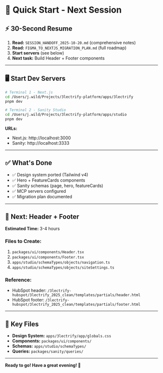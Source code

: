 # 🚀 Quick Start - Next Session

## ⚡ **30-Second Resume**

1. **Read:** `SESSION_HANDOFF_2025-10-20.md` (comprehensive notes)
2. **Read:** `FIGMA_TO_NEXTJS_MIGRATION_PLAN.md` (full roadmap)
3. **Start servers** (see below)
4. **Next task:** Build Header + Footer components

---

## 🖥️ **Start Dev Servers**

```bash
# Terminal 1 - Next.js
cd /Users/j.wild/Projects/3lectrify-platform/apps/3lectrify
pnpm dev

# Terminal 2 - Sanity Studio  
cd /Users/j.wild/Projects/3lectrify-platform/apps/studio
pnpm dev
```

**URLs:**
- Next.js: http://localhost:3000
- Sanity: http://localhost:3333

---

## ✅ **What's Done**

- ✅ Design system ported (Tailwind v4)
- ✅ Hero + FeatureCards components
- ✅ Sanity schemas (page, hero, featureCards)
- ✅ MCP servers configured
- ✅ Migration plan documented

---

## 🎯 **Next: Header + Footer**

**Estimated Time:** 3-4 hours

### Files to Create:
1. `packages/ui/components/Header.tsx`
2. `packages/ui/components/Footer.tsx`
3. `apps/studio/schemaTypes/objects/navigation.ts`
4. `apps/studio/schemaTypes/objects/siteSettings.ts`

### Reference:
- HubSpot header: `/3lectrify-hubspot/3lectrify_2025_clean/templates/partials/header.html`
- HubSpot footer: `/3lectrify-hubspot/3lectrify_2025_clean/templates/partials/footer.html`

---

## 📝 **Key Files**

- **Design System:** `apps/3lectrify/app/globals.css`
- **Components:** `packages/ui/components/`
- **Schemas:** `apps/studio/schemaTypes/`
- **Queries:** `packages/sanity/queries/`

---

**Ready to go! Have a great evening! 🌟**


